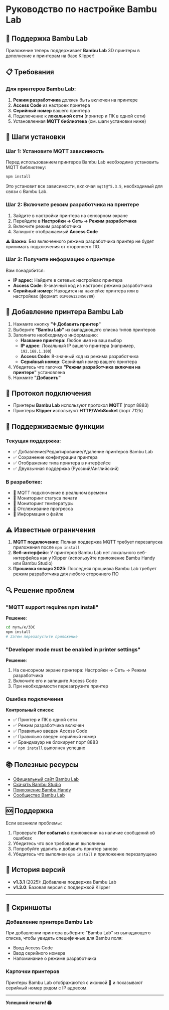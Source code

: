 # Руководство по настройке Bambu Lab

## 🎋 Поддержка Bambu Lab

Приложение теперь поддерживает **Bambu Lab** 3D принтеры в дополнение к принтерам на базе Klipper!

## 📋 Требования

### Для принтеров Bambu Lab:

1. **Режим разработчика** должен быть включен на принтере
2. **Access Code** из настроек принтера
3. **Серийный номер** вашего принтера
4. Подключение к **локальной сети** (принтер и ПК в одной сети)
5. Установленная **MQTT библиотека** (см. шаги установки ниже)

## 🔧 Шаги установки

### Шаг 1: Установите MQTT зависимость

Перед использованием принтеров Bambu Lab необходимо установить MQTT библиотеку:

```bash
npm install
```

Это установит все зависимости, включая `mqtt@^5.3.5`, необходимый для связи с Bambu Lab.

### Шаг 2: Включите режим разработчика на принтере

1. Зайдите в настройки принтера на сенсорном экране
2. Перейдите в **Настройки → Сеть → Режим разработчика**
3. Включите режим разработчика
4. Запишите отображаемый **Access Code**

⚠️ **Важно**: Без включенного режима разработчика принтер не будет принимать подключения от стороннего ПО.

### Шаг 3: Получите информацию о принтере

Вам понадобится:

- **IP адрес**: Найдите в сетевых настройках принтера
- **Access Code**: 8-значный код из настроек режима разработчика
- **Серийный номер**: Находится на наклейке принтера или в настройках (формат: `01P00A123456789`)

## 📱 Добавление принтера Bambu Lab

1. Нажмите кнопку **"➕ Добавить принтер"**
2. Выберите **"Bambu Lab"** из выпадающего списка типов принтеров
3. Заполните необходимую информацию:
   - **Название принтера**: Любое имя на ваш выбор
   - **IP адрес**: Локальный IP вашего принтера (например, `192.168.1.100`)
   - **Access Code**: 8-значный код из режима разработчика
   - **Серийный номер**: Серийный номер вашего принтера
4. Убедитесь что галочка **"Режим разработчика включен на принтере"** установлена
5. Нажмите **"Добавить"**

## 🔌 Протокол подключения

- Принтеры **Bambu Lab** используют протокол **MQTT** (порт 8883)
- Принтеры **Klipper** используют **HTTP/WebSocket** (порт 7125)

## 🎯 Поддерживаемые функции

### Текущая поддержка:
- ✅ Добавление/Редактирование/Удаление принтеров Bambu Lab
- ✅ Сохранение конфигурации принтера
- ✅ Отображение типа принтера в интерфейсе
- ✅ Двуязычная поддержка (Русский/Английский)

### В разработке:
- 🔄 MQTT подключение в реальном времени
- 🔄 Мониторинг статуса печати
- 🔄 Мониторинг температуры
- 🔄 Отслеживание прогресса
- 🔄 Информация о файле

## ⚠️ Известные ограничения

1. **MQTT подключение**: Полная поддержка MQTT требует перезапуска приложения после `npm install`
2. **Веб-интерфейс**: У принтеров Bambu Lab нет локального веб-интерфейса как у Klipper (используйте приложение Bambu Handy или Bambu Studio)
3. **Прошивка января 2025**: Последняя прошивка Bambu Lab требует режим разработчика для любого стороннего ПО

## 🔍 Решение проблем

### "MQTT support requires npm install"

**Решение**: 
```bash
cd путь/к/3DC
npm install
# Затем перезапустите приложение
```

### "Developer mode must be enabled in printer settings"

**Решение**: 
1. На сенсорном экране принтера: Настройки → Сеть → Режим разработчика
2. Включите его и запишите Access Code
3. При необходимости перезагрузите принтер

### Ошибка подключения

**Контрольный список**:
- ✅ Принтер и ПК в одной сети
- ✅ Режим разработчика включен
- ✅ Правильно введен Access Code
- ✅ Правильно введен серийный номер
- ✅ Брандмауэр не блокирует порт 8883
- ✅ `npm install` выполнен успешно

## 📚 Полезные ресурсы

- [Официальный сайт Bambu Lab](https://bambulab.com)
- [Скачать Bambu Studio](https://bambulab.com/download)
- [Приложение Bambu Handy](https://bambulab.com/download)
- [Сообщество Bambu Lab](https://bambulab.com/community)

## 🆘 Поддержка

Если возникли проблемы:

1. Проверьте **Лог событий** в приложении на наличие сообщений об ошибках
2. Убедитесь что все требования выполнены
3. Попробуйте удалить и добавить принтер заново
4. Убедитесь что выполнен `npm install` и приложение перезапущено

## 🔄 История версий

- **v1.3.1** (2025): Добавлена поддержка Bambu Lab
- **v1.3.0**: Базовая версия с поддержкой Klipper

---

## 🎨 Скриншоты

### Добавление принтера Bambu Lab
При добавлении принтера выберите "Bambu Lab" из выпадающего списка, чтобы увидеть специфичные для Bambu поля:
- Ввод Access Code
- Ввод серийного номера
- Напоминание о режиме разработчика

### Карточки принтеров
Принтеры Bambu Lab отображаются с иконкой 🎋 и показывают серийный номер рядом с IP адресом.

---

**Успешной печати! 🖨️**


